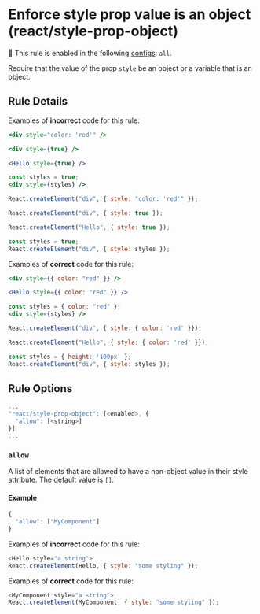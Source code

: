# Enforce style prop value is an object (react/style-prop-object)

💼 This rule is enabled in the following [configs](https://github.com/jsx-eslint/eslint-plugin-react#shareable-configurations): `all`.

Require that the value of the prop `style` be an object or a variable that is
an object.

## Rule Details

Examples of **incorrect** code for this rule:

```jsx
<div style="color: 'red'" />

<div style={true} />

<Hello style={true} />

const styles = true;
<div style={styles} />
```

```js
React.createElement("div", { style: "color: 'red'" });

React.createElement("div", { style: true });

React.createElement("Hello", { style: true });

const styles = true;
React.createElement("div", { style: styles });
```

Examples of **correct** code for this rule:

```jsx
<div style={{ color: "red" }} />

<Hello style={{ color: "red" }} />

const styles = { color: "red" };
<div style={styles} />
```

```js
React.createElement("div", { style: { color: 'red' }});

React.createElement("Hello", { style: { color: 'red' }});

const styles = { height: '100px' };
React.createElement("div", { style: styles });
```

## Rule Options

```js
...
"react/style-prop-object": [<enabled>, {
  "allow": [<string>]
}]
...
```

### `allow`

A list of elements that are allowed to have a non-object value in their style attribute. The default value is `[]`.

#### Example

```js
{
  "allow": ["MyComponent"]
}
```

Examples of **incorrect** code for this rule:

```js
<Hello style="a string">
React.createElement(Hello, { style: "some styling" });
```

Examples of **correct** code for this rule:

```js
<MyComponent style="a string">
React.createElement(MyComponent, { style: "some styling" });
```
